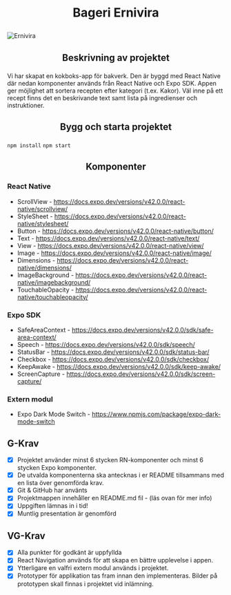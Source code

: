 # <p align = "center">Bageri Ernivira </p>

![Ernivira](https://user-images.githubusercontent.com/71005696/135453045-09edb469-ec27-477c-8505-3335f75ac19c.png)

## <p align = "center">Beskrivning av projektet </p>

Vi har skapat en kokboks-app för bakverk. Den är byggd med React Native där nedan komponenter används från React Native och Expo SDK. Appen ger möjlighet att sortera recepten efter kategori (t.ex. Kakor). Väl inne på ett recept finns det en beskrivande text samt lista på ingredienser och instruktioner. 

## <p align = "center">Bygg och starta projektet</p>

``` npm install ```
``` npm start ```

## <p align = "center">Komponenter</p> 

### React Native

+ ScrollView - https://docs.expo.dev/versions/v42.0.0/react-native/scrollview/
+ StyleSheet - https://docs.expo.dev/versions/v42.0.0/react-native/stylesheet/
+ Button - https://docs.expo.dev/versions/v42.0.0/react-native/button/
+ Text - https://docs.expo.dev/versions/v42.0.0/react-native/text/
+ View - https://docs.expo.dev/versions/v42.0.0/react-native/view/
+ Image - https://docs.expo.dev/versions/v42.0.0/react-native/image/
+ Dimensions - https://docs.expo.dev/versions/v42.0.0/react-native/dimensions/
+ ImageBackground - https://docs.expo.dev/versions/v42.0.0/react-native/imagebackground/
+ TouchableOpacity - https://docs.expo.dev/versions/v42.0.0/react-native/touchableopacity/

### Expo SDK

+ SafeAreaContext - https://docs.expo.dev/versions/v42.0.0/sdk/safe-area-context/
+ Speech - https://docs.expo.dev/versions/v42.0.0/sdk/speech/
+ StatusBar - https://docs.expo.dev/versions/v42.0.0/sdk/status-bar/
+ Checkbox - https://docs.expo.dev/versions/v42.0.0/sdk/checkbox/
+ KeepAwake - https://docs.expo.dev/versions/v42.0.0/sdk/keep-awake/
+ ScreenCapture - https://docs.expo.dev/versions/v42.0.0/sdk/screen-capture/

### Extern modul

+ Expo Dark Mode Switch - https://www.npmjs.com/package/expo-dark-mode-switch


## G-Krav

- [x] Projektet använder minst 6 stycken RN-komponenter och minst 6 stycken Expo
    komponenter.
- [x] De utvalda komponenterna ska antecknas i er README tillsammans med en lista över
    genomförda krav.
- [x] Git & GitHub har använts
- [x] Projektmappen innehåller en README.md fil - (läs ovan för mer info)
- [x] Uppgiften lämnas in i tid!
- [x] Muntlig presentation är genomförd

## VG-Krav

 - [x]  Alla punkter för godkänt är uppfyllda
 - [x] React Navigation används för att skapa en bättre upplevelse i appen.
 - [x] Ytterligare en valfri extern modul används i projektet.
 - [x] Prototyper för applikation tas fram innan den implementeras. Bilder på prototypen
    skall finnas i projektet vid inlämning.
